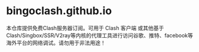 # bingoclash.github.io
本仓库提供免费Clash服务器订阅。可用于 Clash 客户端 或其他基于 Clash/Singbox/SSR/V2ray等内核的代理工具进行访问谷歌、推特、facebook等海外平台的网络调试。请勿用于非法用途！
